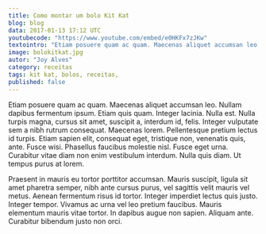 ```yaml
---
title: Como montar um bolo Kit Kat
blog: blog
data: 2017-01-13 17:12 UTC
youtubecode: "https://www.youtube.com/embed/e0HKFx7zJKw"
textointro: "Etiam posuere quam ac quam. Maecenas aliquet accumsan leo. Nullam dapibus fermentum ipsum. Etiam quis quam. Integer lacinia. Nulla est. Nulla turpis magna, cursus sit amet, suscipit a, interdum id, felis."
image: bolokitkat.jpg
autor: "Joy Alves"
category: receitas
tags: kit kat, bolos, receitas,
published: false
---
```


Etiam posuere quam ac quam. Maecenas aliquet accumsan leo. Nullam dapibus fermentum ipsum. Etiam quis quam. Integer lacinia. Nulla est. Nulla turpis magna, cursus sit amet, suscipit a, interdum id, felis. Integer vulputate sem a nibh rutrum consequat. Maecenas lorem. Pellentesque pretium lectus id turpis. Etiam sapien elit, consequat eget, tristique non, venenatis quis, ante. Fusce wisi. Phasellus faucibus molestie nisl. Fusce eget urna. Curabitur vitae diam non enim vestibulum interdum. Nulla quis diam. Ut tempus purus at lorem.

Praesent in mauris eu tortor porttitor accumsan. Mauris suscipit, ligula sit amet pharetra semper, nibh ante cursus purus, vel sagittis velit mauris vel metus. Aenean fermentum risus id tortor. Integer imperdiet lectus quis justo. Integer tempor. Vivamus ac urna vel leo pretium faucibus. Mauris elementum mauris vitae tortor. In dapibus augue non sapien. Aliquam ante. Curabitur bibendum justo non orci.
